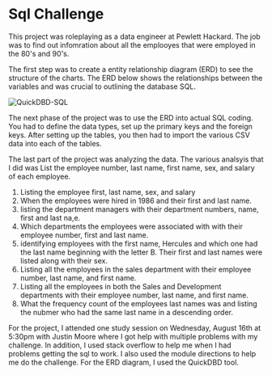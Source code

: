 # Sql Challenge

This project was roleplaying as a data engineer at Pewlett Hackard. The job was to find out infomration about all the emplooyes that were employed in the 80's and 90's. 

The first step was to create a entity relationship diagram (ERD) to see the structure of the charts. The ERD below shows the relationships between the variables and was crucial to outlining the database SQL.  

![QuickDBD-SQL](https://github.com/KarandikarA/sql-challenge/assets/104330009/dbe015c0-d3c0-4d4f-83f0-7a798341fb5a)

The next phase of the project was to use the ERD into actual SQL coding. You had to define the data types, set up the primary keys and the foreign keys. After setting up the tables, you then had to import the various CSV data into each of the tables. 

The last part of the project was analyzing the data. The various analsyis that I did was 
List the employee number, last name, first name, sex, and salary of each employee.

1. Listing the employee first, last name, sex, and salary 
2. When the employees were hired in 1986 and their first and last name. 
3. listing the department managers with their department numbers, name, first and last na,e. 
4. Which departments the employees were associated with with their employee number, first and last name. 
5. identifying employees with the first name, Hercules and which one had the last name beginning with the letter B. Their first and last names were listed along with their sex. 
6. Listing all the employees in the sales department with their  employee number, last name, and first name.
7. Listing all the employees in both the Sales and Development departments with their  employee number, last name, and first name.
8. What the frequency count of the employees last names was and listing the nubmer who had the same last name in a descending order. 

For the project, I attended one study session on Wednesday, August 16th at 5:30pm with Justin Moore where I got help with multiple problems with my challenge. In addition, I used stack overflow to help me when I had problems getting the sql to work. I also used the module directions to help me do the challenge. For the ERD diagram, I used the QuickDBD tool. 
